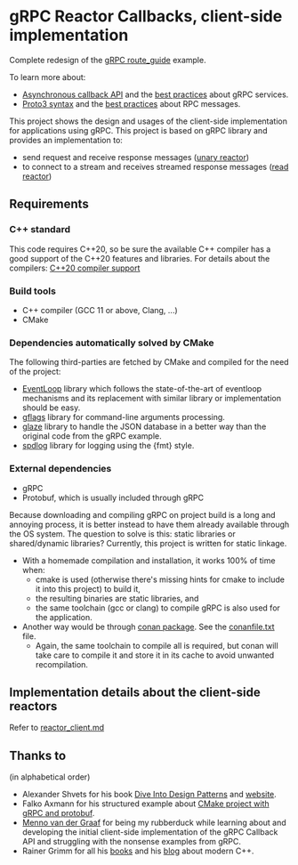 # gRPC Reactor Callbacks, client-side implementation

Complete redesign of the [gRPC route_guide](https://github.com/grpc/grpc/tree/master/examples/cpp/route_guide) example.

To learn more about:

- [Asynchronous callback API](https://grpc.io/docs/languages/cpp/callback/) and the
  [best practices](https://grpc.io/docs/languages/cpp/best_practices/) about gRPC services.
- [Proto3 syntax](https://protobuf.dev/programming-guides/proto3/) and the
  [best practices](https://protobuf.dev/best-practices/) about RPC messages.

This project shows the design and usages of the client-side implementation for applications using gRPC.
This project is based on gRPC library and provides an implementation to:

- send request and receive response messages ([unary reactor](https://grpc.github.io/grpc/cpp/classgrpc_1_1_client_unary_reactor.html))
- to connect to a stream and receives streamed response messages ([read reactor](https://grpc.github.io/grpc/cpp/classgrpc_1_1_client_read_reactor.html))

## Requirements

### C++ standard

This code requires C++20, so be sure the available C++ compiler has a good support of the C++20 features and libraries.
For details about the compilers: [C++20 compiler support](https://en.cppreference.com/w/cpp/compiler_support/20)

### Build tools

- C++ compiler (GCC 11 or above, Clang, ...)
- CMake

### Dependencies automatically solved by CMake

The following third-parties are fetched by CMake and compiled for the need of the project:

- [EventLoop](https://github.com/amoldhamale1105/EventLoop) library which follows the state-of-the-art of eventloop
  mechanisms and its replacement with similar library or implementation should be easy.
- [gflags](https://github.com/gflags/gflags) library for command-line arguments processing.
- [glaze](https://github.com/stephenberry/glaze) library to handle the JSON database in a better way than the
  original code from the gRPC example.
- [spdlog](https://github.com/gabime/spdlog) library for logging using the {fmt} style.

### External dependencies

- gRPC
- Protobuf, which is usually included through gRPC

Because downloading and compiling gRPC on project build is a long and annoying process, it is better instead to have
them already available through the OS system. The question to solve is this: static libraries or shared/dynamic
libraries? Currently, this project is written for static linkage.

- With a homemade compilation and installation, it works 100% of time when:
  - cmake is used (otherwise there's missing hints for cmake to include it into this project) to build it,
  - the resulting binaries are static libraries, and
  - the same toolchain (gcc or clang) to compile gRPC is also used for the application.
- Another way would be through [conan package](https://conan.io/center/recipes/grpc). See the [conanfile.txt](conanfile.txt) file.
  - Again, the same toolchain to compile all is required, but conan will take care to compile it and store it in its
    cache to avoid unwanted recompilation.

## Implementation details about the client-side reactors

Refer to [reactor_client.md](client/reactor_client.md)

## Thanks to

(in alphabetical order)

- Alexander Shvets for his book [Dive Into Design Patterns](https://refactoring.guru/design-patterns/book) and
  [website](https://refactoring.guru/design-patterns).
- Falko Axmann for his structured example about
  [CMake project with gRPC and protobuf](https://www.f-ax.de/dev/2020/11/08/grpc-plugin-cmake-support.html).
- [Menno van der Graaf](https://github.com/Mercotui) for being my rubberduck while learning about and developing the
  initial client-side implementation of the gRPC Callback API and struggling with the nonsense examples from gRPC.
- Rainer Grimm for all his [books](https://leanpub.com/u/RainerGrimm) and his [blog](https://www.modernescpp.com/index.php/blog/)
  about modern C++.
